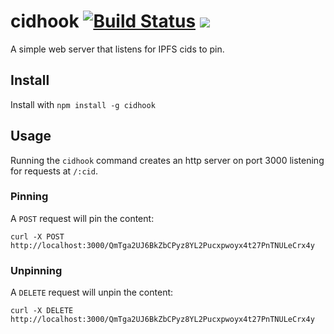 # cidhook [![Build Status](https://travis-ci.org/JChanceHud/cidhook.svg?branch=master)](https://travis-ci.org/JChanceHud/cidhook) [![](https://img.shields.io/npm/v/cidhook.svg)](https://www.npmjs.com/package/cidhook)

A simple web server that listens for IPFS cids to pin.

## Install

Install with `npm install -g cidhook`

## Usage

Running the `cidhook` command creates an http server on port 3000 listening for requests at `/:cid`.

### Pinning

A `POST` request will pin the content:

`curl -X POST http://localhost:3000/QmTga2UJ6BkZbCPyz8YL2Pucxpwoyx4t27PnTNULeCrx4y`

### Unpinning

A `DELETE` request will unpin the content:

`curl -X DELETE http://localhost:3000/QmTga2UJ6BkZbCPyz8YL2Pucxpwoyx4t27PnTNULeCrx4y`

